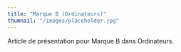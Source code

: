 ```yaml
---
title: "Marque B (Ordinateurs)"
thumnail: "/images/placeholder.jpg"
---
```

Article de présentation pour Marque B dans Ordinateurs.
